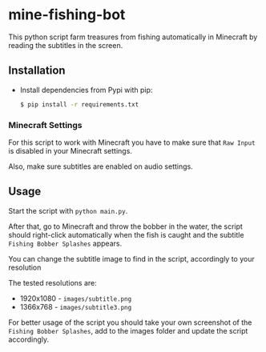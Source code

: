# mine-fishing-bot

This python script farm treasures from fishing automatically in Minecraft by reading the subtitles in the screen.

## Installation

- Install dependencies from Pypi with pip:

  ```sh
  $ pip install -r requirements.txt
  ```

### Minecraft Settings

For this script to work with Minecraft you have to make sure that `Raw Input` is disabled in your Minecraft settings.

Also, make sure subtitles are enabled on audio settings.

## Usage

Start the script with `python main.py`.

After that, go to Minecraft and throw the bobber in the water, the script should right-click automatically when the fish is caught and the subtitle `Fishing Bobber Splashes` appears.

You can change the subtitle image to find in the script, accordingly to your resolution

The tested resolutions are:

- 1920x1080 - `images/subtitle.png`
- 1366x768 - `images/subtitle3.png`

For better usage of the script you should take your own screenshot of the `Fishing Bobber Splashes`, add to the images folder and update the script accordingly.
